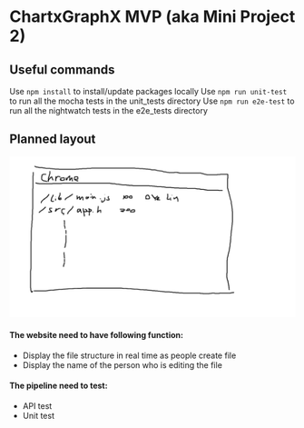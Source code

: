 # ChartxGraphX MVP (aka Mini Project 2)

## Useful commands
Use `npm install` to install/update packages locally
Use `npm run unit-test` to run all the mocha tests in the unit_tests directory
Use `npm run e2e-test` to run all the nightwatch tests in the e2e_tests directory

## Planned layout

![webpagege view](/readme.img/ChartGraphX_web_view.png)

#### The website need to have following function:
  - Display the file structure in real time as people create file
  - Display the name of the person who is editing the file

#### The pipeline need to test:
 - API test
 - Unit test

